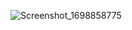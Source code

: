 
 ![Screenshot_1698858775](https://github.com/smakckbl/workshop3/assets/148996142/1efedec0-344f-402c-90ef-f4d822fcee76)
